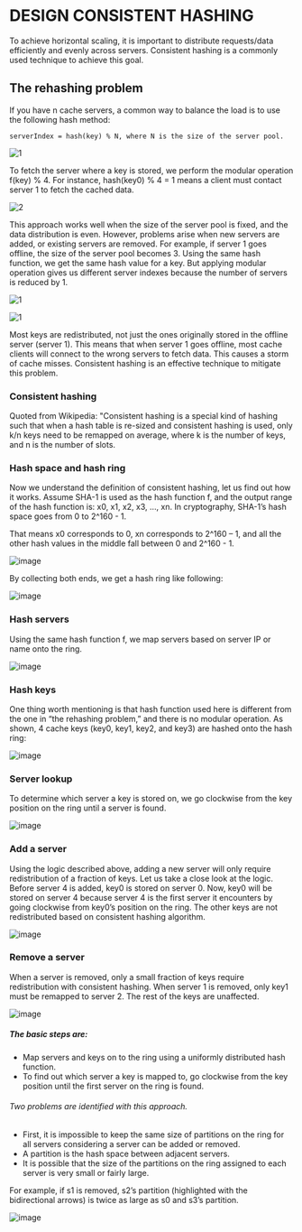 # DESIGN CONSISTENT HASHING

To achieve horizontal scaling, it is important to distribute requests/data efficiently and evenly across servers. Consistent hashing is a commonly used technique to achieve this goal. 

## The rehashing problem

If you have n cache servers, a common way to balance the load is to use the following hash method:

    serverIndex = hash(key) % N, where N is the size of the server pool.


![1](https://user-images.githubusercontent.com/23625821/132457051-a0466301-bd1e-4579-a38a-19ae82874049.png)

To fetch the server where a key is stored, we perform the modular operation f(key) % 4. For instance, hash(key0) % 4 = 1 means a client must contact server 1 to fetch the cached data.

![2](https://user-images.githubusercontent.com/23625821/132457879-ca5c9d86-ab3f-4e29-abec-ad91d1a32d9b.png)


This approach works well when the size of the server pool is fixed, and the data distribution is even. However, problems arise when new servers are added, or existing servers are removed. For example, if server 1 goes offline, the size of the server pool becomes 3. Using the same hash function, we get the same hash value for a key. But applying modular operation gives us different server indexes because the number of servers is reduced by 1. 


![1](https://user-images.githubusercontent.com/23625821/132457499-dc2de4fb-370e-4a84-bbcb-c72e400c9ebb.png)


![1](https://user-images.githubusercontent.com/23625821/132457859-107839ee-5e35-4634-ad82-1f7f3b4e19be.png)


Most keys are redistributed, not just the ones originally stored in the offline server (server 1). This means that when server 1 goes offline, most cache clients will connect to the wrong servers to fetch data. This causes a storm of cache misses. Consistent hashing is an effective technique to mitigate this problem.

### Consistent hashing


Quoted from Wikipedia: "Consistent hashing is a special kind of hashing such that when a hash table is re-sized and consistent hashing is used, only k/n keys need to be remapped on average, where k is the number of keys, and n is the number of slots.

### Hash space and hash ring

Now we understand the definition of consistent hashing, let us find out how it works. Assume SHA-1 is used as the hash function f, and the output range of the hash function is: x0, x1, x2, x3, …, xn. In cryptography, SHA-1’s hash space goes from 0 to 2^160 - 1. 

That means x0 corresponds to 0, xn corresponds to 2^160 – 1, and all the other hash values in the middle fall between 0 and 2^160 - 1.


![image](https://user-images.githubusercontent.com/23625821/132458366-48f5b2fd-e448-4f7d-a20d-95bf6c2bca46.png)


By collecting both ends, we get a hash ring like following: 

![image](https://user-images.githubusercontent.com/23625821/132458458-8066f343-380c-49ff-8cd1-3292d0881fd6.png)

### Hash servers

Using the same hash function f, we map servers based on server IP or name onto the ring.

![image](https://user-images.githubusercontent.com/23625821/132458552-817519aa-64e6-47a6-bd1c-849dedd49252.png)

### Hash keys

One thing worth mentioning is that hash function used here is different from the one in “the rehashing problem,” and there is no modular operation. As shown, 4 cache keys (key0, key1, key2, and key3) are hashed onto the hash ring: 

![image](https://user-images.githubusercontent.com/23625821/132644590-dc63e626-e02b-4442-b91b-a38b97275a15.png)

### Server lookup
To determine which server a key is stored on, we go clockwise from the key position on the ring until a server is found.

![image](https://user-images.githubusercontent.com/23625821/132644801-0591abbf-02e5-4cf3-9349-776d9800f97d.png)

### Add a server

Using the logic described above, adding a new server will only require redistribution of a fraction of keys. Let us take a close look at the logic. Before server 4 is added, key0 is stored on server 0. Now, key0 will be stored on server 4 because server 4 is the first server it encounters by going clockwise from key0’s position on the ring. The other keys are not redistributed based on consistent hashing algorithm.

![image](https://user-images.githubusercontent.com/23625821/132645081-005c1d41-683c-46e1-bd33-d61d60176356.png)

### Remove a server

When a server is removed, only a small fraction of keys require redistribution with consistent hashing. When server 1 is removed, only key1 must be remapped to server 2. The rest of the keys are unaffected.

![image](https://user-images.githubusercontent.com/23625821/132645323-4ed47092-e099-42bc-a869-dee2251534b7.png)


##### The basic steps are:

- Map servers and keys on to the ring using a uniformly distributed hash function.
- To find out which server a key is mapped to, go clockwise from the key position until the first server on the ring is found.

###### Two problems are identified with this approach. 

- First, it is impossible to keep the same size of partitions on the ring for all servers considering a server can be added or removed. 
- A partition is the hash space between adjacent servers. 
- It is possible that the size of the partitions on the ring assigned to each server is very small or fairly large.


For example, if s1 is removed, s2’s partition (highlighted with the bidirectional arrows) is twice as large as s0 and s3’s partition.

![image](https://user-images.githubusercontent.com/23625821/132645996-9ba4b3fe-519f-457c-b3d3-2e7ee845d4f3.png)

